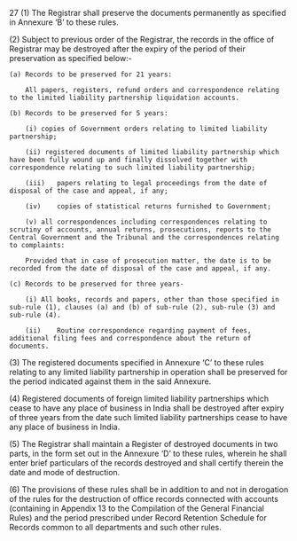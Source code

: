 27
(1)	The Registrar shall preserve the documents permanently as specified in Annexure ‘B’ to these rules.

(2)	Subject to previous order of the Registrar, the records in the office of Registrar may be destroyed after the expiry of the period of their preservation as specified below:-

    (a)	Records to be preserved for 21 years:

        All papers, registers, refund orders and correspondence relating to the limited liability partnership liquidation accounts.

    (b)	Records to be preserved for 5 years:

        (i) copies of Government orders relating to limited liability partnership;

        (ii) registered documents of limited liability partnership which have been fully wound up and finally dissolved together with correspondence relating to such limited liability partnership;

        (iii)	papers relating to legal proceedings from the date of disposal of the case and appeal, if any;

        (iv)	copies of statistical returns furnished to Government;

        (v)	all correspondences including correspondences relating to scrutiny of accounts, annual returns, prosecutions, reports to the Central Government and the Tribunal and the correspondences relating to complaints:

        Provided that in case of prosecution matter, the date is to be recorded from the date of disposal of the case and appeal, if any.

    (c)	Records to be preserved for three years-

        (i)	All books, records and papers, other than those specified in sub-rule (1), clauses (a) and (b) of sub-rule (2), sub-rule (3) and sub-rule (4).

        (ii)	Routine correspondence regarding payment of fees, additional filing fees and correspondence about the return of documents.

(3)	The registered documents specified in Annexure ‘C’ to these rules relating to any limited liability partnership in operation shall be preserved for the period indicated against them in the said Annexure.

(4)	Registered documents of foreign limited liability partnerships which cease to have any place of business in India shall be destroyed after expiry of three years from the date such limited liability partnerships cease to have any place of business in India.

(5)	The Registrar shall maintain a Register of destroyed documents in two parts, in the form set out in the Annexure ‘D’ to these rules, wherein he shall enter brief particulars of the records destroyed and shall certify therein the date and mode of destruction.

(6)	The provisions of these rules shall be in addition to and not in derogation of the rules for the destruction of office records connected with accounts (containing in Appendix 13 to the Compilation of the General Financial Rules) and the period prescribed under Record Retention Schedule for Records common to all departments and such other rules.

